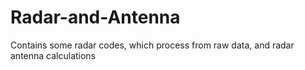 # Radar-and-Antenna
Contains some radar codes, which process from raw data, and radar antenna calculations
